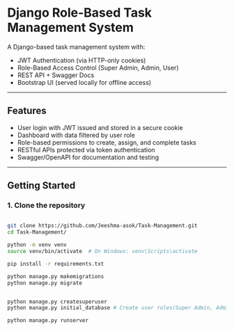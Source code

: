 # Django Role-Based Task Management System

A Django-based task management system with:

- JWT Authentication (via HTTP-only cookies)
- Role-Based Access Control (Super Admin, Admin, User)
- REST API + Swagger Docs
- Bootstrap UI (served locally for offline access)

---

## Features

- User login with JWT issued and stored in a secure cookie
- Dashboard with data filtered by user role
- Role-based permissions to create, assign, and complete tasks
- RESTful APIs protected via token authentication
- Swagger/OpenAPI for documentation and testing

---

## Getting Started

### 1. Clone the repository

```bash

git clone https://github.com/Jeeshma-asok/Task-Management.git
cd Task-Management/

python -m venv venv
source venv/bin/activate  # On Windows: venv\Scripts\activate

pip install -r requirements.txt

python manage.py makemigrations
python manage.py migrate


python manage.py createsuperuser
python manage.py initial_database # Create user roles(Super Admin, Admin, User) and a user as Super Admin

python manage.py runserver
